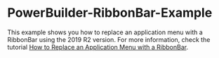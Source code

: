 # PowerBuilder-RibbonBar-Example

This example shows you how to replace an application menu with a RibbonBar using the 2019 R2 version. For more information, check the tutorial [How to Replace an Application Menu with a RibbonBar](https://github.com/Appeon/PowerBuilder-RibbonBar-Example/blob/master/How%20to%20Replace%20an%20Application%20Menu%20with%20a%20RibbonBar.md).
